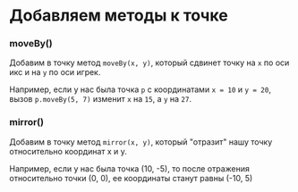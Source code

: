 # Добавляем методы к точке

### moveBy()

Добавим в точку метод `moveBy(x, y)`, который сдвинет точку на `x` по оси икс и на `y` по оси игрек.

Например, если у нас была точка `p` с координатами `x = 10` и `y = 20`, вызов `p.moveBy(5, 7)` изменит `x` на `15`, а `y` на `27`.

### mirror()

Добавим в точку метод `mirror(x, y)`, который "отразит" нашу точку относительно координат x и y.

Например, если у нас была точка (10, -5), то после отражения относительно точки (0, 0), ее координаты станут равны (-10, 5)
